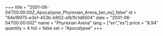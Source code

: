 +++
title = "2001-06-04T00:00:00Z_Apocalypse_Phyrexian_Arena_[en_es]_false"
id = "84e19975-e3e1-453b-b902-a1b1fc1d8504"
date = "2001-06-04T00:00:00Z"
name = "Phyrexian Arena"
lang = ["en","es"]
price = "8.94"
quantity = 4
foil = false
set = "Apocalypse"
+++
